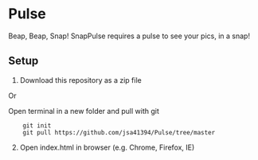 # Pulse
Beap, Beap, Snap! SnapPulse requires a pulse to see your pics, in a snap!

## Setup
1. Download this repository as a zip file

Or

   Open terminal in a new folder and pull with git
```
    git init
    git pull https://github.com/jsa41394/Pulse/tree/master
```

2. Open index.html in browser (e.g. Chrome, Firefox, IE)
